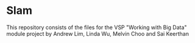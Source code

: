 # Slam
This repository consists of the files for the VSP "Working with Big Data" module  project by Andrew Lim, Linda Wu, Melvin Choo and Sai Keerthan 
